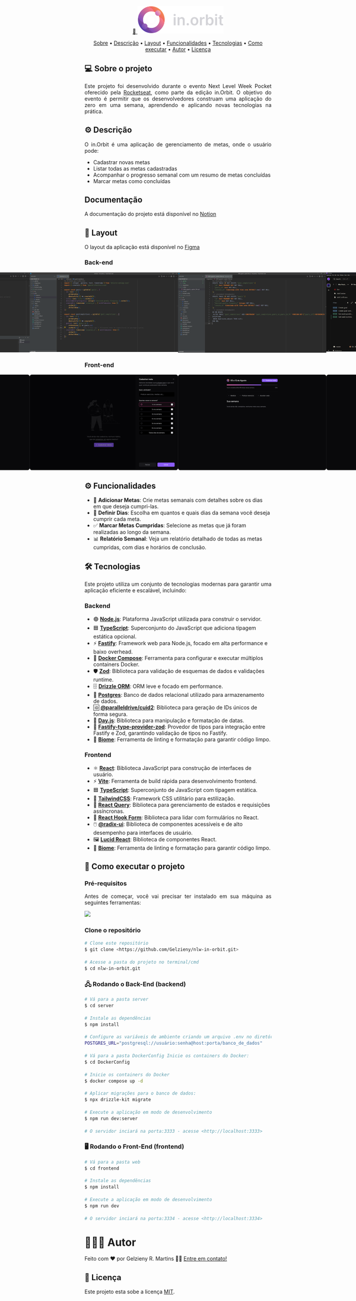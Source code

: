 <p align="center">
  <a href="#">
    🔗 <img src="https://raw.githubusercontent.com/Gelzieny/nlw-in-orbit/748b5f0b5c458be023abf3bcb9e0de96c9d94ddd/.github/img/logo.svg"  alt="Logo in.orbit" />
  </a>
</p>

<p align="center">
 <a href="#-sobre-o-projeto">Sobre</a> •
 <a href="#-descricao">Descrição</a> •
 <a href="#-layout">Layout</a> • 
 <a href="#-funcionalidades">Funcionalidades</a> • 
 <a href="#-tecnologias">Tecnologias</a> • 
 <a href="#-como-executar-o-projeto">Como executar</a> • 
 <a href="#-autor">Autor</a> • 
 <a href="#user-content--licença">Licença</a>
</p>

## 💻 Sobre o projeto

<p align="justify">
Este projeto foi desenvolvido durante o evento Next Level Week Pocket oferecido pela <a href="https://app.rocketseat.com.br/">Rocketseat</a>, como parte da edição in.Orbit. 
O objetivo do evento é permitir que os desenvolvedores construam uma aplicação do zero em uma semana, aprendendo e aplicando novas tecnologias na prática.
</p>

## ⚙️ Descrição

<p align="justify">O in.Orbit é uma aplicação de gerenciamento de metas, onde o usuário pode:</p>

- Cadastrar novas metas
- Listar todas as metas cadastradas
- Acompanhar o progresso semanal com um resumo de metas concluídas
- Marcar metas como concluídas

## Documentação

A documentação do projeto está disponível no [Notion](<https://docs-rocketseat.notion.site/FullStack-Intermedi-rio-Node-React-b2382e372d1f44f6bfb51a3d7b723dfd>)

## 🎨 Layout

O layout da aplicação está disponível no [Figma](<https://www.figma.com/design/0Hmz2mBHCHIDBnQW4XGraD/NLW-Pocket-JS-%E2%80%A2-in.orbit-(Community)-(Copy)>)

### Back-end

<p align="center" style="display: flex; align-items: flex-start; justify-content: center;">
  <img src="https://github.com/Gelzieny/nlw-in-orbit/blob/main/.github/img/lista.png?raw=true" width="400px" alt="tela do vscode com a função que faz uma consulta no banco" />

  <img src="https://github.com/Gelzieny/nlw-in-orbit/blob/main/.github/img/schemadb.png?raw=true" width="400px" alt="tela do vscode com a função com campos do banco de dados em typeScript" />

  <img src="https://github.com/Gelzieny/nlw-in-orbit/blob/main/.github/img/sql.png?raw=true" width="400px" alt="scrit sql" />

  <img src="https://github.com/Gelzieny/nlw-in-orbit/blob/main/.github/img/insominia.png?raw=true" width="400px" alt="Tela do insominia listando todas as atividades" />

</p>

### Front-end

<p align="center" style="display: flex; align-items: flex-start; justify-content: center;">
  <img alt="Tela inicial" title="#TelaInicial" src="https://raw.githubusercontent.com/Gelzieny/nlw-in-orbit/ba0588523dc5fa2b3a1b3aebecb48f2dcbb4e312/.github/img/Empty.svg" width="400px">

  <img alt="Cadastrar meta" title="#CadastrarMeta" src="https://raw.githubusercontent.com/Gelzieny/nlw-in-orbit/ba0588523dc5fa2b3a1b3aebecb48f2dcbb4e312/.github/img/Create%20goal.svg" width="400px">

  <img alt="Lista atividades" title="#ListaAtividades" src="https://raw.githubusercontent.com/Gelzieny/nlw-in-orbit/ba0588523dc5fa2b3a1b3aebecb48f2dcbb4e312/.github/img/Goals%20(empty).svg" width="400px">

  <img alt="Lista de meta" title="#ListaMeta" src="https://raw.githubusercontent.com/Gelzieny/nlw-in-orbit/ba0588523dc5fa2b3a1b3aebecb48f2dcbb4e312/.github/img/Goals.svg" width="400px">
</p>

## ⚙️ Funcionalidades

- 📝 **Adicionar Metas**: Crie metas semanais com detalhes sobre os dias em que deseja cumpri-las.
- 📅 **Definir Dias**: Escolha em quantos e quais dias da semana você deseja cumprir cada meta.
- ✅ **Marcar Metas Cumpridas**: Selecione as metas que já foram realizadas ao longo da semana.
- 📊 **Relatório Semanal**: Veja um relatório detalhado de todas as metas cumpridas, com dias e horários de conclusão.

## 🛠 Tecnologias

<p align="justify">Este projeto utiliza um conjunto de tecnologias modernas para garantir uma aplicação eficiente e escalável, incluindo:</p>

### Backend

- 🟢 **[Node.js](https://nodejs.org/)**: Plataforma JavaScript utilizada para construir o servidor.
- 🟦 **[TypeScript](https://www.typescriptlang.org/)**: Superconjunto do JavaScript que adiciona tipagem estática opcional.
- ⚡ **[Fastify](https://www.fastify.io/)**: Framework web para Node.js, focado em alta performance e baixo overhead.
- 🐳 **[Docker Compose](https://docs.docker.com/compose/)**: Ferramenta para configurar e executar múltiplos containers Docker.
- 🛡️ **[Zod](https://zod.dev/)**: Biblioteca para validação de esquemas de dados e validações runtime.
- 🗄️ **[Drizzle ORM](https://orm.drizzle.team/)**: ORM leve e focado em performance.
- 🐘 **[Postgres](https://www.postgresql.org/)**: Banco de dados relacional utilizado para armazenamento de dados.
- 🆔 **[@paralleldrive/cuid2](https://github.com/paralleldrive/cuid2)**: Biblioteca para geração de IDs únicos de forma segura.
- 📆 **[Day.js](https://day.js.org/)**: Biblioteca para manipulação e formatação de datas.
- 🔐 **[Fastify-type-provider-zod](https://github.com/fastify/fastify-type-provider-zod)**: Provedor de tipos para integração entre Fastify e Zod, garantindo validação de tipos no Fastify.
- 🌱 **[Biome](https://biomejs.dev/)**: Ferramenta de linting e formatação para garantir código limpo.

### Frontend

- ⚛️ **[React](https://reactjs.org/)**: Biblioteca JavaScript para construção de interfaces de usuário.
- ⚡ **[Vite](https://vitejs.dev/)**: Ferramenta de build rápida para desenvolvimento frontend.
- 🟦 **[TypeScript](https://www.typescriptlang.org/)**: Superconjunto de JavaScript com tipagem estática.
- 🎨 **[TailwindCSS](https://tailwindcss.com/)**: Framework CSS utilitário para estilização.
- 📡 **[React Query](https://tanstack.com/query/v3/)**: Biblioteca para gerenciamento de estados e requisições assíncronas.
- 📝 **[React Hook Form](https://react-hook-form.com/)**: Biblioteca para lidar com formulários no React.
- 🖱️ **[@radix-ui](https://www.radix-ui.com/)**: Biblioteca de componentes acessíveis e de alto desempenho para interfaces de usuário.
- 🖼️ **[Lucid React](https://www.npmjs.com/package/lucid-react)**: Biblioteca de componentes React.
- 🌱 **[Biome](https://biomejs.dev/)**: Ferramenta de linting e formatação para garantir código limpo.

## 🚀 Como executar o projeto

### Pré-requisitos

<p align="justify">Antes de começar, você vai precisar ter instalado em sua máquina as seguintes ferramentas:</p>

<a href="https://skillicons.dev">
  <img src="https://skillicons.dev/icons?i=git,nodejs,docker,vscode" />
</a>

### Clone o repositório

```bash
# Clone este repositório
$ git clone <https://github.com/Gelzieny/nlw-in-orbit.git>

# Acesse a pasta do projeto no terminal/cmd
$ cd nlw-in-orbit.git
```

### 🖧 Rodando o Back-End (backend)

```bash
# Vá para a pasta server
$ cd server

# Instale as dependências
$ npm install

# Configure as variáveis de ambiente criando um arquivo .env no diretório /server com o seguinte conteúdo:
POSTGRES_URL="postgresql://usuário:senha@host:porta/banco_de_dados"

# Vá para a pasta DockerConfig Inicie os containers do Docker:
$ cd DockerConfig

# Inicie os containers do Docker
$ docker compose up -d

# Aplicar migrações para o banco de dados:
$ npx drizzle-kit migrate

# Execute a aplicação em modo de desenvolvimento
$ npm run dev:server

# O servidor inciará na porta:3333 - acesse <http://localhost:3333>
```

### 🖥️ Rodando o Front-End (frontend)

```bash
# Vá para a pasta web
$ cd frontend

# Instale as dependências
$ npm install

# Execute a aplicação em modo de desenvolvimento
$ npm run dev

# O servidor inciará na porta:3334 - acesse <http://localhost:3334>
```

# 🧑🏻‍💻 Autor

Feito com ❤️ por Gelzieny R. Martins 👋🏽 [Entre em contato!](https://www.linkedin.com/in/gelzieny-r-martins-180551106/)

## 📝 Licença

Este projeto esta sobe a licença [MIT](./LICENSE).
